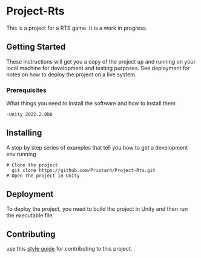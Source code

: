 # Project-Rts

This is a project for a RTS game. It is a work in progress.


## Getting Started

These instructions will get you a copy of the project up and running on your local machine for development and testing purposes. See deployment for notes on how to deploy the project on a live system.



### Prerequisites

What things you need to install the software and how to install them

```
-Unity 2022.2.0b8
```
## Installing

A step by step series of examples that tell you how to get a development env running
```
# Clone the project
  git clone https://github.com/Pristar4/Project-Rts.git
# Open the project in Unity 

```

## Deployment

To deploy the project, you need to build the project in Unity and then run the executable file.


## Contributing

use this [style guide](https://github.com/justinwasilenko/Unity-Style-Guide) for contributing to this project.





